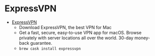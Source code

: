 # ExpressVPN
- [ExpressVPN](https://www.expressvpn.xyz/vpn-software/vpn-mac/)
  -  Download ExpressVPN, the best VPN for Mac
  - Get a fast, secure, easy-to-use VPN app for macOS. Browse privately with server locations all over the world. 30-day money-back guarantee.
  - `brew cask install expressvpn`
